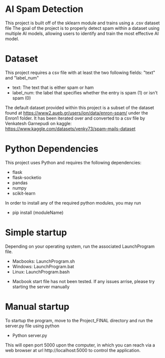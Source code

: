 # AI Spam Detection 

This project is built off of the sklearn module and trains using a .csv dataset file
The goal of the project is to properly detect spam within a dataset using multiple AI models,
allowing users to identify and train the most effective AI model.

# Dataset

This project requires a csv file with at least the two following fields: "text" and "label_num"
- text: The text that is either spam or ham
- label_num: the label that specifies whether the entry is spam (1) or isn't spam (0)

The default dataset provided within this project is a subset of the dataset found at https://www2.aueb.gr/users/ion/data/enron-spam/ under the Enron1 folder.
It has been iterated over and converted to a csv file by Venkatesh Garnepudi on kaggle: https://www.kaggle.com/datasets/venky73/spam-mails-dataset

# Python Dependencies

This project uses Python and requires the following dependencies:

- flask
- flask-socketio
- pandas
- numpy
- scikit-learn

In order to install any of the required python modules, you may run 
* pip install (moduleName)

# Simple startup

Depending on your operating system, run the associated LaunchProgram file.

- Macbooks: LaunchProgram.sh
- Windows: LaunchProgram.bat
- Linux: LaunchProgram.bash

* Macbook start file has not been tested. If any issues arrise, please try starting the server manually

# Manual startup

To startup the program, move to the Project_FINAL directory and run the server.py file using python
- Python server.py

This will open port 5000 upon the computer, in which you can reach via a web browser at url http://localhost:5000 to control the application.